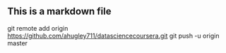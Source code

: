 ## This is a markdown file
git remote add origin https://github.com/ahugley711/datasciencecoursera.git
git push -u origin master
